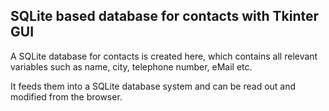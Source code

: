 ## SQLite based database for contacts with Tkinter GUI 

A SQLite database for contacts is created here, which contains all relevant variables such as name, city, telephone number, eMail etc.

It feeds them into a SQLite database system and can be read out and modified from the browser. 